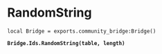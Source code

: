 # RandomString



<pre class="language-lua"><code class="lang-lua">local Bridge = exports.community_bridge:Bridge()

<strong>Bridge.Ids.RandomString(table, length)
</strong>

</code></pre>
